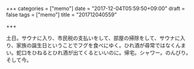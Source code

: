 +++
categories = ["memo"]
date = "2017-12-04T05:59:50+09:00"
draft = false
tags = ["memo"]
title = "201712040559"

+++

土日。サウナに入り、市民税の支払いをして、部屋の掃除をして、サウナに入り、家族の誕生日ということでフグを食べにゆく。ひれ酒が尋常ではなくんまい。蛇口をひねるとひれ酒が出てくるといいのに。帰宅。シャワー。のんびり。そして今。
